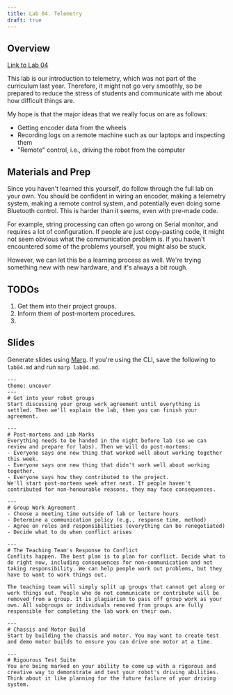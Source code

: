 ```yaml
---
title: Lab 04. Telemetry
draft: true
---
```


## Overview
[Link to Lab 04](/labs/lab04)

This lab is our introduction to telemetry, which was not part of the curriculum last year. Therefore, it might not go very smoothly, so be prepared to reduce the stress of students and communicate with me about how difficult things are.

My hope is that the major ideas that we really focus on are as follows:
- Getting encoder data from the wheels
- Recording logs on a remote machine such as our laptops and inspecting them
- "Remote" control, i.e., driving the robot from the computer


## Materials and Prep
Since you haven't learned this yourself, do follow through the full lab on your own. You should be confident in wiring an encoder, making a telemetry system, making a remote control system, and potentially even doing some Bluetooth control. This is harder than it seems, even with pre-made code.

For example, string processing can often go wrong on Serial monitor, and requires a lot of configuration. If people are just copy-pasting code, it might not seem obvious what the communication problem is. If you haven't encountered some of the problems yourself, you might also be stuck.

However, we can let this be a learning process as well. We're trying something new with new hardware, and it's always a bit rough.


## TODOs
1. Get them into their project groups.
2. Inform them of post-mortem procedures.
3. 

## Slides

Generate slides using [Marp](https://github.com/marp-team/marp-cli). If you're using the CLI, save the following to `lab04.md` and run `marp lab04.md`.


```mdx
---
theme: uncover
---
# Get into your robot groups
Start discussing your group work agreement until everything is settled. Then we'll explain the lab, then you can finish your agreement.

---
# Post-mortems and Lab Marks
Everything needs to be handed in the night before lab (so we can review and prepare for labs). Then we will do post-mortems:
- Everyone says one new thing that worked well about working together this week.
- Everyone says one new thing that didn't work well about working together.
- Everyone says how they contributed to the project.
We'll start post-mortems week after next. If people haven't contributed for non-honourable reasons, they may face consequences.

--- 
# Group Work Agreement
- Choose a meeting time outside of lab or lecture hours
- Determine a communication policy (e.g., response time, method)
- Agree on roles and responsibilities (everything can be renegotiated)
- Decide what to do when conflict arises

---
# The Teaching Team's Response to Conflict
Conflits happen. The best plan is to plan for conflict. Decide what to do right now, including consequences for non-communication and not taking responsibility. We can help people work out problems, but they have to want to work things out.

The teaching team will simply split up groups that cannot get along or work things out. People who do not communicate or contribute will be removed from a group. It is plagiarism to pass off group work as your own. All subgroups or individuals removed from groups are fully responsible for completing the lab work on their own. 

---
# Chassis and Motor Build
Start by building the chassis and motor. You may want to create test and demo motor builds to ensure you can drive one motor at a time.

---
# Rigourous Test Suite
You are being marked on your ability to come up with a rigorous and creative way to demonstrate and test your robot's driving abilities. Think about it like planning for the future failure of your driving system.

```